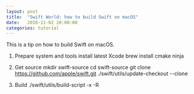 ```yaml
---
layout: post
title:  "Swift World: how to build Swift on macOS"
date:   2016-11-02 20:00:00
categories: tutorial
---
```


This is a tip on how to build Swift on macOS.

1. Prepare system and tools
install latest Xcode
brew install cmake ninja

2. Get source
mkdir swift-source
cd swift-source
git clone https://github.com/apple/swift.git
./swift/utils/update-checkout --clone

3. Build
./swift/utils/build-script -x -R
